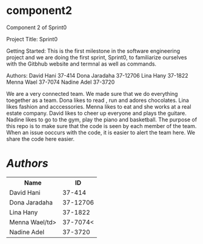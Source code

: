 # component2
Component 2 of Sprint0


Project Title: Sprint0

Getting Started: This is the first milestone in the software engineering project and we are doing the first sprint, Sprint0, to familiarize ourselves with the Gitbhub website and termnal as well as commands.

Authors:
David Hani 37-414
Dona Jaradaha 37-12706
Lina Hany 37-1822
Menna Wael 37-7074
Nadine Adel 37-3720

We are a very connected team. We made sure that we do everything toegether as a team.
Dona likes to read , run and adores chocolates.
Lina likes fashion and acccessories.
Menna likes to eat and she works at a real estate company.
David likes to cheer up everyone and plays the guitare.
Nadine likes to go to the gym, play the piano and basketball.
The purpose of this repo is to make sure that the code is seen by each member of the team.
When an issue ooccurs with the code, it is easier to alert the team here. 
We share the code here easier.

<h1 style=font-style:italic;background-color: lightblue;> 
Authors
</h1>

<table style="width:100%">
<tr> 
         <th> Name </th>
         <th> ID </th>
</tr>
         
<tr>
         <td> David Hani</td>
         <td> 37-414 </td>
         
</tr>
         
<tr>
         <td>Dona Jaradaha</td>
         <td> 37-12706 </td>
</tr>
           
<tr>
         <td>Lina Hany</td>
         <td> 37-1822</td>
</tr> 

<tr>
         <td>Menna Wael/td>
         <td> 37-7074<</td>
</tr> 
           
<tr>
         <td>Nadine Adel</td>
         <td> 37-3720</td>
</tr>

</table>

